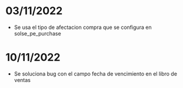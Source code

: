 # 03/11/2022
* Se usa el tipo de afectacion compra que se configura en solse_pe_purchase

# 10/11/2022
* Se soluciona bug con el campo fecha de vencimiento en el libro de ventas
